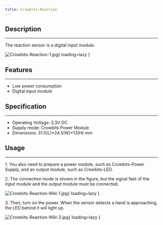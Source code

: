 ```yaml
---
title: Crowbits-Reaction
---
```


## Description
-----------

The reaction sensor is a digital input module.

![Crowbits-Reaction-1.jpg](https://wiki.elecrow.com/images/thumb/2/27/Crowbits-Reaction-1.jpg/600px-Crowbits-Reaction-1.jpg){ loading=lazy }

## Features
--------

- Low power consumption
- Digital input module

## Specification
-------------

- Operating Voltage: 3.3V DC
- Supply mode: Crowbits Power Module
- Dimensions: 31.5(L)\*24.5(W)\*13(H) mm

## Usage
-----

1\. You also need to prepare a power module, such as Crowbits-Power Supply, and an output module, such as Crowbits-LED.

2\. The connection mode is shown in the figure, but the signal feet of the input module and the output module must be connected.

![Crowbits-Reaction-Wiki 1.jpg](https://wiki.elecrow.com/images/thumb/d/d9/Crowbits-Reaction-Wiki_1.jpg/600px-Crowbits-Reaction-Wiki_1.jpg){ loading=lazy }

3\. Then, turn on the power. When the sensor detects a hand is approaching, the LED behind it will light up.

![Crowbits-Reaction-Wiki 2.jpg](https://wiki.elecrow.com/images/thumb/b/b3/Crowbits-Reaction-Wiki_2.jpg/600px-Crowbits-Reaction-Wiki_2.jpg){ loading=lazy }